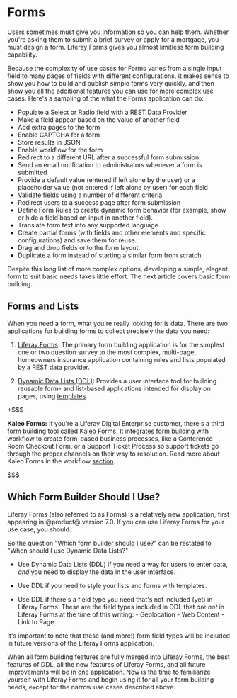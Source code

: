 # Forms [](id=forms)

Users sometimes must give you information so you can help them. Whether you're
asking them to submit a brief survey or apply for a mortgage, you must design
a form. Liferay Forms gives you almost limitless form building capability. <!-- For
a complete list of the form fields available, visit the 
form fields reference article(/discover/reference/-/knowledge_base/7-1/form-field-types) -->

Because the complexity of use cases for Forms varies from a single input field
to many pages of fields with different configurations, it makes sense to show
you how to build and publish simple forms very quickly, and then show you all
the additional features you can use for more complex use cases. Here's
a sampling of the what the Forms application can do:

- Populate a Select or Radio field with a REST Data Provider
- Make a field appear based on the value of another field
- Add extra pages to the form
- Enable CAPTCHA for a form
- Store results in JSON
- Enable workflow for the form
- Redirect to a different URL after a successful form submission
- Send an email notification to administrators whenever a form is submitted
- Provide a default value (entered if left alone by the user) or a placeholder
  value (not entered if left alone by user) for each field
- Validate fields using a number of different criteria
- Redirect users to a success page after form submission
- Define Form Rules to create dynamic form behavior (for example, show or hide a
  field based on input in another field).
- Translate form text into any supported language.
- Create partial forms (with fields and other elements and specific
  configurations) and save them for reuse.
- Drag and drop fields onto the form layout.
- Duplicate a form instead of starting a similar form from scratch.

Despite this long list of more complex options, developing a simple, elegant
form to suit basic needs takes little effort. The next article covers basic form
building.

## Forms and Lists [](id=forms-and-lists)

When you need a form, what you're really looking for is data. There are two
applications for building forms to collect precisely the data you need:

1.  [Liferay Forms](/discover/portal/-/knowledge_base/7-1/forms):
    The primary form building application is for the simplest one or two
    question survey to the most complex, multi-page, homeowners insurance
    application containing rules and lists populated by a REST data provider.

2.  [Dynamic Data Lists (DDL)](/discover/portal/-/knowledge_base/7-1/dynamic-data-lists):
    Provides a user interface tool for building reusable form- and list-based
    applications intended for display on pages, using
    [templates](/discover/portal/-/knowledge_base/7-1/using-templates-to-display-forms-and-lists).

+$$$

**Kaleo Forms:** If you're a Liferay Digital Enterprise customer, there's a
third form building tool called 
[Kaleo Forms](https://customer.liferay.com/documentation/7.1/admin/-/official_documentation/portal/kaleo-forms). 
It integrates form building with workflow to create form-based business
processes, like a Conference Room Checkout Form, or a Support Ticket Process so
support tickets go through the proper channels on their way to resolution. Read
more about Kaleo Forms in the 
workflow [section](https://customer.liferay.com/documentation/7.1/admin/-/official_documentation/portal/kaleo-forms).

$$$

## Which Form Builder Should I Use? [](id=which-form-builder-should-i-use)

Liferay Forms (also referred to as Forms) is a relatively new application, first
appearing in @product@ version 7.0. If you can use Liferay Forms for your use
case, you should.

So the question "Which form builder should I use?" can be restated to "When
should I use Dynamic Data Lists?"

- Use Dynamic Data Lists (DDL) if you need a way for users to enter data, *and*
  you need to display the data in the user interface.

- Use DDL if you need to style your lists and forms with templates.

- Use DDL if there's a field type you need that's not included (yet) in Liferay
  Forms. These are the field types included in DDL that *are not* in Liferay
  Forms at the time of this writing:
        - Geolocation
        - Web Content
        - Link to Page

It's important to note that these (and more!) form field types will be
included in future versions of the Liferay Forms application.

When all form building features are fully merged into Liferay Forms, the best
features of DDL, all the new features of Liferay Forms, and all future
improvements will be in one application. Now is the time to familiarize yourself
with Liferay Forms and begin using it for all your form building needs, except
for the narrow use cases described above.
